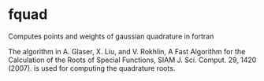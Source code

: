# fquad
Computes points and weights of gaussian quadrature in fortran


The algorithm in
A. Glaser, X. Liu, and V. Rokhlin, A Fast Algorithm for the Calculation of the Roots of Special Functions, SIAM J. Sci. Comput. 29, 1420 (2007).
is used for computing the quadrature roots.